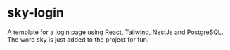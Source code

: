 # sky-login
A template for a login page using React, Tailwind, NestJs and PostgreSQL. The word sky is just added to the project for fun.
